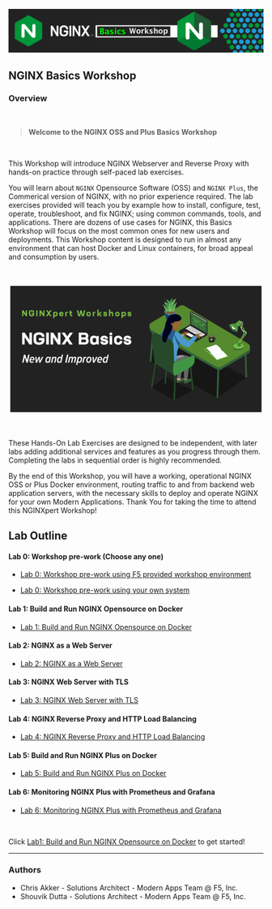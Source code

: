 ![NGINX NIC](media/basics-workshop-banner.png)

## NGINX Basics Workshop

### Overview

<br/>

> **Welcome to the NGINX OSS and Plus Basics Workshop**

<br/>

This Workshop will introduce NGINX Webserver and Reverse Proxy with hands-on practice through self-paced lab exercises.  

You will learn about `NGINX` Opensource Software (OSS) and `NGINX Plus`, the Commerical version of NGINX, with no prior experience required. The lab exercises provided will teach you by example how to install, configure, test, operate, troubleshoot, and fix NGINX; using common commands, tools, and applications. There are dozens of use cases for NGINX, this Basics Workshop will focus on the most common ones for new users and deployments. This Workshop content is designed to run in almost any environment that can host Docker and Linux containers, for broad appeal and consumption by users.

<br/>

![NGINXpert Desk](media/nginx-workshop-desk.png)

<br/>

These Hands-On Lab Exercises are designed to be independent, with later labs adding additional services and features as you progress through them. Completing the labs in sequential order is highly recommended.

By the end of this Workshop, you will have a working, operational NGINX OSS or Plus Docker environment, routing traffic to and from backend web application servers, with the necessary skills to deploy and operate NGINX for your own Modern Applications. Thank You for taking the time to attend this NGINXpert Workshop!

## Lab Outline

#### Lab 0: Workshop pre-work (Choose any one)

- [Lab 0: Workshop pre-work using F5 provided workshop environment](lab0/readme.md)
  
- [Lab 0: Workshop pre-work using your own system](lab0/prerequisites.md)

#### Lab 1: Build and Run NGINX Opensource on Docker

- [Lab 1: Build and Run NGINX Opensource on Docker](lab1/readme.md)

#### Lab 2: NGINX as a Web Server

- [Lab 2: NGINX as a Web Server](lab2/readme.md)

#### Lab 3: NGINX Web Server with TLS

- [Lab 3: NGINX Web Server with TLS](lab3/readme.md)

#### Lab 4: NGINX Reverse Proxy and HTTP Load Balancing

- [Lab 4: NGINX Reverse Proxy and HTTP Load Balancing](lab4/readme.md)

#### Lab 5: Build and Run NGINX Plus on Docker

- [Lab 5: Build and Run NGINX Plus on Docker](lab5/readme.md)

#### Lab 6: Monitoring NGINX Plus with Prometheus and Grafana

- [Lab 6: Monitoring NGINX Plus with Prometheus and Grafana](lab6/readme.md)

<br/>

Click [Lab1: Build and Run NGINX Opensource on Docker](lab1/readme.md) to get started!

------------

### Authors

- Chris Akker - Solutions Architect - Modern Apps Team @ F5, Inc.
- Shouvik Dutta - Solutions Architect - Modern Apps Team @ F5, Inc.
